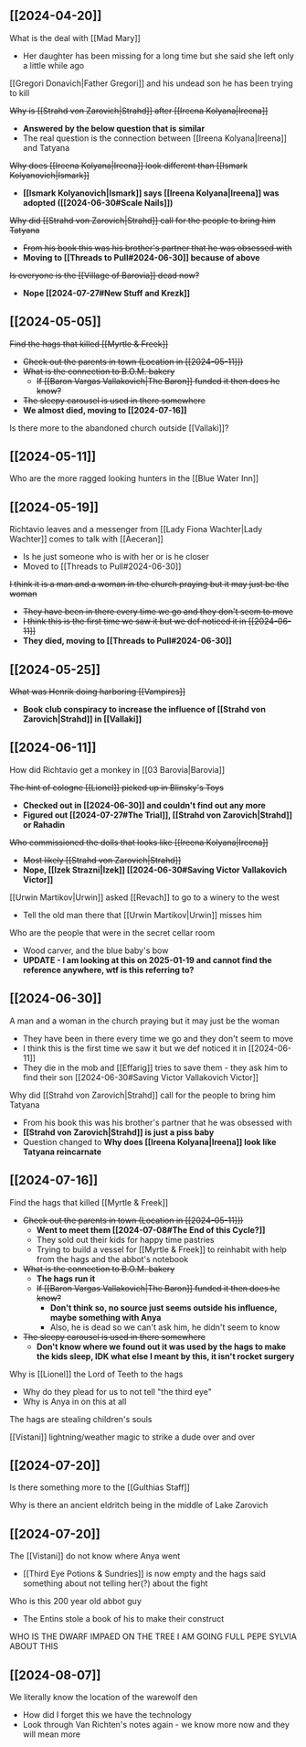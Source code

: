 ## [[2024-04-20]]
What is the deal with [[Mad Mary]] 
- Her daughter has been missing for a long time but she said she left only a little while ago

[[Gregori Donavich|Father Gregori]] and his undead son he has been trying to kill

~~Why is [[Strahd von Zarovich|Strahd]] after [[Ireena Kolyana|Ireena]]~~
- **Answered by the below question that is similar**
- The real question is the connection between [[Ireena Kolyana|Ireena]] and Tatyana

~~Why does [[Ireena Kolyana|Ireena]] look different than [[Ismark Kolyanovich|Ismark]]~~
- **[[Ismark Kolyanovich|Ismark]] says [[Ireena Kolyana|Ireena]] was adopted ([[2024-06-30#Scale Nails]])**

~~Why did [[Strahd von Zarovich|Strahd]] call for the people to bring him Tatyana~~
- ~~From his book this was his brother's partner that he was obsessed with~~
- **Moving to [[Threads to Pull#2024-06-30]] because of above**

~~Is everyone is the [[Village of Barovia]] dead now?~~
- **Nope [[2024-07-27#New Stuff and Krezk]]**

## [[2024-05-05]]
~~Find the hags that killed [[Myrtle & Freek]]~~
- ~~Check out the parents in town (Location in [[2024-05-11]])~~
- ~~What is the connection to B.O.M. bakery~~
	- ~~If [[Baron Vargas Vallakovich|The Baron]] funded it then does he know?~~
- ~~The sleepy carousel is used in there somewhere~~
- **We almost died, moving to [[2024-07-16]]**

Is there more to the abandoned church outside [[Vallaki]]?

## [[2024-05-11]]
Who are the more ragged looking hunters in the [[Blue Water Inn]]

## [[2024-05-19]]
Richtavio leaves and a messenger from [[Lady Fiona Wachter|Lady Wachter]] comes to talk with [[Aeceran]] 
- Is he just someone who is with her or is he closer
- Moved to [[Threads to Pull#2024-06-30]]

~~I think it is a man and a woman in the church praying but it may just be the woman~~
- ~~They have been in there every time we go and they don't seem to move~~
- ~~I think this is the first time we saw it but we def noticed it in [[2024-06-11]]~~
- **They died, moving to [[Threads to Pull#2024-06-30]]**

## [[2024-05-25]]
~~What was Henrik doing harboring [[Vampires]]~~
- **Book club conspiracy to increase the influence of [[Strahd von Zarovich|Strahd]] in [[Vallaki]]**

##  [[2024-06-11]]
How did Richtavio get a monkey in [[03 Barovia|Barovia]] 

~~The hint of cologne [[Lionel]] picked up in Blinsky's Toys~~
- **Checked out in [[2024-06-30]] and couldn't find out any more**
- **Figured out [[2024-07-27#The Trial]], [[Strahd von Zarovich|Strahd]] or Rahadin**

~~Who commissioned the dolls that looks like [[Ireena Kolyana|Ireena]]~~
- ~~Most likely [[Strahd von Zarovich|Strahd]]~~
- **Nope, [[Izek Strazni|Izek]] [[2024-06-30#Saving Victor Vallakovich Victor]]**

[[Urwin Martikov|Urwin]] asked [[Revach]] to go to a winery to the west 
- Tell the old man there that [[Urwin Martikov|Urwin]] misses him

Who are the people that were in the secret cellar room
- Wood carver, and the blue baby's bow
- **UPDATE - I am looking at this on 2025-01-19 and cannot find the reference anywhere, wtf is this referring to?**

## [[2024-06-30]]
A man and a woman in the church praying but it may just be the woman
- They have been in there every time we go and they don't seem to move
- I think this is the first time we saw it but we def noticed it in [[2024-06-11]] 
- They die in the mob and [[Effarig]] tries to save them - they ask him to find their son [[2024-06-30#Saving Victor Vallakovich Victor]]

Why did [[Strahd von Zarovich|Strahd]] call for the people to bring him Tatyana
- From his book this was his brother's partner that he was obsessed with 
- **[[Strahd von Zarovich|Strahd]] is just a piss baby**
- Question changed to **Why does [[Ireena Kolyana|Ireena]] look like Tatyana reincarnate**

## [[2024-07-16]]
Find the hags that killed [[Myrtle & Freek]]
- ~~Check out the parents in town (Location in [[2024-05-11]])~~
	- **Went to meet them [[2024-07-08#The End of this Cycle?]]**
	- They sold out their kids for happy time pastries
	- Trying to build a vessel for [[Myrtle & Freek]] to reinhabit with help from the hags and the abbot's notebook
- ~~What is the connection to B.O.M. bakery~~
	- **The hags run it**
	- ~~If [[Baron Vargas Vallakovich|The Baron]] funded it then does he know?~~
		- **Don't think so, no source just seems outside his influence, maybe something with Anya**
		- Also, he is dead so we can't ask him, he didn't seem to know
- ~~The sleepy carousel is used in there somewhere~~
	- **Don't know where we found out it was used by the hags to make the kids sleep, IDK what else I meant by this, it isn't rocket surgery**

Why is [[Lionel]] the Lord of Teeth to the hags
- Why do they plead for us to not tell "the third eye"
- Why is Anya in on this at all 

The hags are stealing children's souls

[[Vistani]] lightning/weather magic to strike a dude over and over

## [[2024-07-20]]
Is there something more to the [[Gulthias Staff]]

Why is there an ancient eldritch being in the middle of Lake Zarovich

## [[2024-07-20]]
The [[Vistani]] do not know where Anya went
- [[Third Eye Potions & Sundries]] is now empty and the hags said something about not telling her(?) about the fight

Who is this 200 year old abbot guy
- The Entins stole a book of his to make their construct

WHO IS THE DWARF IMPAED ON THE TREE I AM GOING FULL PEPE SYLVIA ABOUT THIS

## [[2024-08-07]]
We literally know the location of the warewolf den
- How did I forget this we have the technology
- Look through Van Richten's notes again - we know more now and they will mean more

